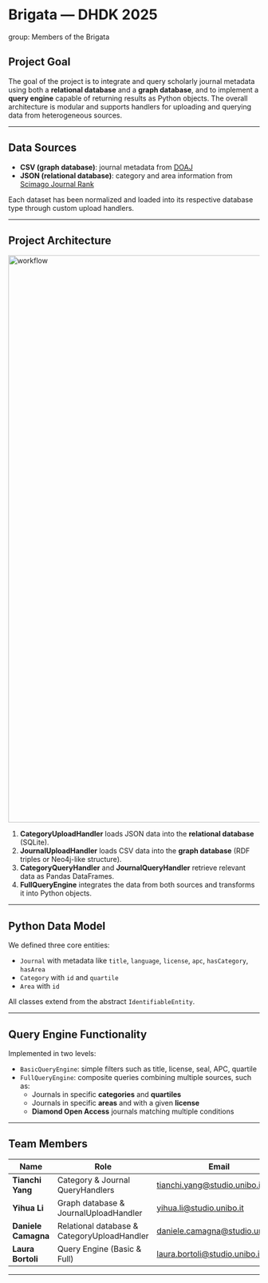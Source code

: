 # Brigata — DHDK 2025
group: Members of the Brigata   

## Project Goal  

The goal of the project is to integrate and query scholarly journal metadata using both a **relational database** and a **graph database**, and to implement a **query engine** capable of returning results as Python objects. The overall architecture is modular and supports handlers for uploading and querying data from heterogeneous sources.

---

## Data Sources

- **CSV (graph database)**: journal metadata from [DOAJ](https://doaj.org/)
- **JSON (relational database)**: category and area information from [Scimago Journal Rank](https://www.scimagojr.com/)
  
Each dataset has been normalized and loaded into its respective database type through custom upload handlers.

---

## Project Architecture

<img width="1136" alt="workflow" src="https://github.com/user-attachments/assets/aeb1a702-6430-49d2-84a0-c5673705d637" />

1. **CategoryUploadHandler** loads JSON data into the **relational database** (SQLite).  
2. **JournalUploadHandler** loads CSV data into the **graph database** (RDF triples or Neo4j-like structure).
3. **CategoryQueryHandler** and **JournalQueryHandler** retrieve relevant data as Pandas DataFrames.
4. **FullQueryEngine** integrates the data from both sources and transforms it into Python objects.

---

## Python Data Model

We defined three core entities:

- `Journal` with metadata like `title`, `language`, `license`, `apc`, `hasCategory`, `hasArea`
- `Category` with `id` and `quartile`
- `Area` with `id`

All classes extend from the abstract `IdentifiableEntity`.

---

## Query Engine Functionality

Implemented in two levels:

- `BasicQueryEngine`: simple filters such as title, license, seal, APC, quartile
- `FullQueryEngine`: composite queries combining multiple sources, such as:
  - Journals in specific **categories** and **quartiles**
  - Journals in specific **areas** and with a given **license**
  - **Diamond Open Access** journals matching multiple conditions  

---

## Team Members

| Name | Role | Email |
|------|------|-------|
| **Tianchi Yang** | Category & Journal QueryHandlers | tianchi.yang@studio.unibo.it |
| **Yihua Li** | Graph database & JournalUploadHandler | yihua.li@studio.unibo.it |
| **Daniele Camagna** | Relational database & CategoryUploadHandler | daniele.camagna@studio.unibo.it |
| **Laura Bortoli** | Query Engine (Basic & Full) | laura.bortoli@studio.unibo.it |

---

